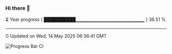 ### Hi there 👋

⏳ Year progress { ██████████▁▁▁▁▁▁▁▁▁▁▁▁▁▁▁▁▁▁▁▁ } 36.51 %

---

⏰ Updated on Wed, 14 May 2025 06:36:41 GMT

![Progress Bar CI](https://github.com/DhruviPatel157/GitHub-Actions-Demo/workflows/Progress%20Bar%20CI/badge.svg)
